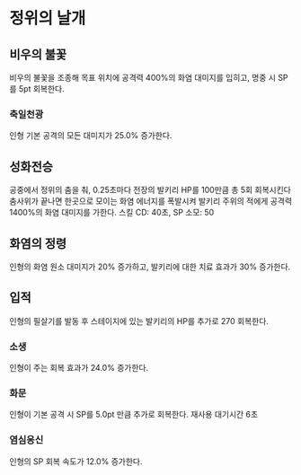 # 정위의 날개

## 비우의 불꽃

비우의 불꽃을 조종해 목표 위치에 공격력 400%의 화염 대미지를 입히고, 명중 시 SP를 5pt 회복한다.

### 축일천광

인형 기본 공격의 모든 대미지가 25.0% 증가한다.

## 성화전승

공중에서 정위의 춤을 춰, 0.25초마다 전장의 발키리 HP를 100만큼 총 5회 회복시킨다
춤사위가 끝나면 한곳으로 모이는 화염 에너지를 폭발시켜 발키리 주위의 적에게 공격력 1400%의 화염 대미지를 가한다.
스킬 CD: 40초, SP 소모: 50

## 화염의 정령

인형의 화염 원소 대미지가 20% 증가하고, 발키리에 대한 치료 효과가 30% 증가한다.

## 입적

인형의 필살기를 발동 후 스테이지에 있는 발키리의 HP를 추가로 270 회복한다.

### 소생

인형이 주는 회복 효과가 24.0% 증가한다.

### 화문

인형이 기본 공격 시 SP를 5.0pt 만큼 추가로 회복한다. 재사용 대기시간 6초

### 염심응신

인형의 SP 회복 속도가 12.0% 증가한다.
